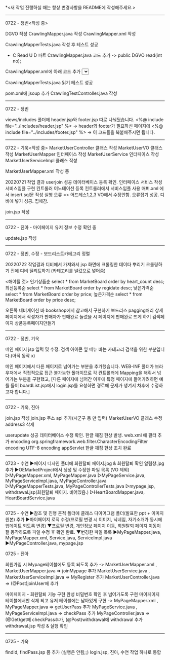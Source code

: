 
*<새 작업 진행하실 때는 항상 변경사항을 README에 작성해주세요.>

***************************************************
0722 - 정빈<작성 중>

DGVO 작성
CrawlingMapper.java 작성
CrawlingMapper.xml 작성

CrawlingMapperTests.java 작성 후 테스트 성공

- C Read U D 파트
CrawlingMapper.java 코드 추가 -> public DGVO read(int no);

CrawlingMapper.xml에 아래 코드 추가
<select id="read" resultType="com.oe.domain.DGVO">
  	select * from crawlingTest where no = #{no}
</select>

CrawlingMapperTests.java 읽기 테스트 성공

pom.xml에 jsoup 추가
CrawlingTestController.java 작성

****************************************************
0722 - 정빈

views/includes 폴더에 header.jsp와 footer.jsp 따로 나눠뒀습니다.
<%@ include file="../includes/header.jsp" %> -> header와 footer가 필요하신 페이지에
<%@ include file="../includes/footer.jsp" %> -> 이 코드들을 복붙해주시면 됩니다.

****************************************************

0722 - 기욱<작성 중>
MarketUserController 클래스 작성
MarketUserVO 클래스 작성
MarketUserMapper 인터페이스 작성
MarketUserService 인터페이스 작성
MarketUserServiceImpl 클래스 작성

MarketUserMapper.xml 작성 중

20220721 작업 결과 
	userjoin 성공 데이터베이스 등록 확인.
	인터페이스 서비스 작성
	서비스임플 구현
	컨트롤러 어노테이션 등록
	컨트롤러에서 서비스임플 사용
	매퍼.xml 에서 insert sql문 작성
	실행 오류 => 어드레스1,2,3 VO에서 수정안함. 오류잡기 성공. 디비에 넣기 성공. 집에감.


join.jsp 작성

****************************************************


0722 - 진아 - 마이페이지 유저 정보 수정 확인 중

update.jsp 작성


****************************************************

0722 - 정빈, 수정 - 보드리스트카테고리 정렬

20220722 작업결과 
	디비에서 가져와서 jsp 화면에 크롤링한 데이타 뿌리기
	크롤링하기 전에 디비 딜리트하기 (카테고리를 널값으로 넣어줌)

<해야될 것>
인기상품순 select * from MarketBoard order by heart_count desc;
최신등록순 select * from MarketBoard order by regidate desc;
낮은가격순 select * from MarketBoard order by price;
높은가격순 select * from MarketBoard order by price desc;

오른쪽 네비게이션 바 bookshop에서 참고해서 구현하기
보드리스 pagging처리
상세페이지에서 작성자가 판매자가 판매완료 눌렀을 시 페이지에 판매완료 뜨게 하기
검색페이지 
상품등록페이지만들기



******************************************************

0722 - 정빈, 기욱

메인 페이지 jsp 입력 및 수정. 검색 아이콘 옆 메뉴 바는 카테고리 검색을 위한 부분입니다.(아직 동작 x)


메인 페이지에서 다른 페이지로 넘어가는 부분을 추가했습니다.
WEB-INF 폴더가 브라우저에서 직접적으로 접근 불가능한 폴더이므로 각 컨트롤러에 Mapping을 해줘서
넘어가는 부분을 구현했고,
[다른 페이지에 넘어간 이후에 특정 페이지에 들어가려하면 예를 들어 boardList.jsp에서 login.jsp를
요청하면 경로에 문제가 생겨서 차후에 수정하고자 합니다.]


*******************************************************

0722 - 기욱, 진아

join.jsp 작성
join.jsp 주소 api 추가(시군구 동 만 입력)
MarketUserVO 클래스 수정
address3 삭제

userupdate 성공 데이터베이스 수정 확인.
   한글 깨짐 현상 발생.
   web.xml 에 필터 추가
   <filter>
      <filter-name>encoding</filter-name>
      <filter-class>org.springframework.web.filter.CharacterEncodingFilter</filter-class>
      <init-param>
         <param-name>encoding</param-name>
         <param-value>UTF-8</param-value>
      </init-param>
   </filter>
   <filter-mapping>
      <filter-name>encoding</filter-name>
      <servlet-name>appServlet</servlet-name>
   </filter-mapping>
   한글 깨짐 현상 조치 완료
   
********************************************


0723 - 수연
▶페이지 디자인 폴더에 회원탈퇴 페이지.jpg & 회원탈퇴 확인 알림창.jpg 추가
▶OEMarketProject에서 생성 및 수정한 파일 목록 (VO 제외)
   ▷MyPageMapper.xml, MyPageMapper.java
   ▷MyPageService.java, MyPageServiceImpl.java, MyPageController.java
   ▷MyPageMapperTests.java, MyPageControllerTests.java
   ▷mypage.jsp, withdrawal.jsp(회원탈퇴 페이지. 비어있음.)
   ▷HeartBoardMapper.java, HeartBoardService.java

**********************************************************************

0725 - 수연
      ▶참조 및 진행 흔적 폴더에 클래스 다이어그램 폴더(발표한 ppt + 이미지 원본) 추가
      ▶마이페이지 로직 수정(프로필 변경 시 이미지, 닉네임, 자기소개가 동시에 업데이트 되도록 변경)
      ▼프로필 변경, 개인정보 페이지 이동, 회원탈퇴 페이지 이동이 잘 동작하도록 파일 수정 후 확인 완료.
         ▼변경한 파일 목록
            ▶MyPageMapper.java, MyPageMapper.xml, Service.java, ServiceImpl.java
            ▶MyPageController.java, mypage.jsp


0725 - 진아

회원가입 시 Mypage테이블에도 등록 되도록 추가
->  MarketUserMapper.xml , MarketUserMapper.java => joinMypage 추가
   MarketUserService.java , MarketUserServiceImpl.java => MyRegister 추가
   MarketUserController.java => (@Post)joinUser에 추가

마이페이지 - 회원탈퇴 기능 구현 완성
비밀번호 확인 후 넘어가도록 구현
마이페이지 테이블에서만 삭제 되고 유저 테이블에는 남아있게 구현
->  MyPageMapper.xml , MyPageMapper.java => getUserPass 추가
   MyPageService.java , MyPageServiceImpl.java => checkPass 추가
   MyPageController.java => (@Get)get에 checkPass추가, (@Post)withdrawal에    withdrawal 추가
   withdrawal.jsp 작성 & 실행 확인 

**********************************************************************

0725 - 기욱 

findId, findPass.jsp 폼 추가 (실행은 안됨;;)
login.jsp, 진아, 수연 작업 하나로 통합















